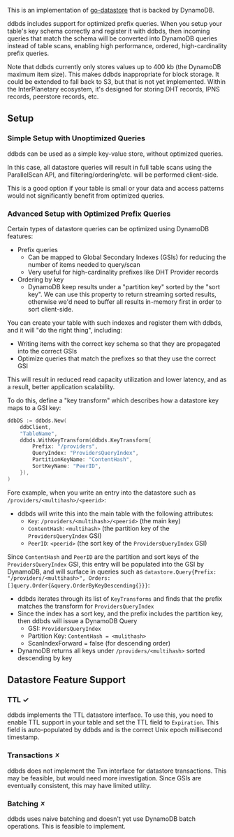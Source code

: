 This is an implementation of [go-datastore](https://github.com/ipfs/go-datastore) that is backed by DynamoDB.

ddbds includes support for optimized prefix queries. When you setup your table's key schema correctly and register it with ddbds, then incoming queries that match the schema will be converted into DynamoDB queries instead of table scans, enabling high performance, ordered, high-cardinality prefix queries.

Note that ddbds currently only stores values up to 400 kb (the DynamoDB maximum item size). This makes ddbds inappropriate for block storage. It could be extended to fall back to S3, but that is not yet implemented. Within the InterPlanetary ecosystem, it's designed for storing DHT records, IPNS records, peerstore records, etc.

## Setup ##

### Simple Setup with Unoptimized Queries ###
ddbds can be used as a simple key-value store, without optimized queries.

In this case, all datastore queries will result in full table scans using the ParallelScan API, and filtering/ordering/etc. will be performed client-side.

This is a good option if your table is small or your data and access patterns would not significantly benefit from optimized queries.

### Advanced Setup with Optimized Prefix Queries ###
Certain types of datastore queries can be optimized using DynamoDB features:

* Prefix queries
  * Can be mapped to Global Secondary Indexes (GSIs) for reducing the number of items needed to query/scan
  * Very useful for high-cardinality prefixes like DHT Provider records
* Ordering by key
  * DynamoDB keep results under a "partition key" sorted by the "sort key". We can use this property to return streaming sorted results, otherwise we'd need to buffer all results in-memory first in order to sort client-side.

You can create your table with such indexes and register them with ddbds, and it will "do the right thing", including:

* Writing items with the correct key schema so that they are propagated into the correct GSIs
* Optimize queries that match the prefixes so that they use the correct GSI

This will result in reduced read capacity utilization and lower latency, and as a result, better application scalability.

To do this, define a "key transform" which describes how a datastore key maps to a GSI key:

```go
ddbDS := ddbds.New(
	ddbClient,
	"TableName",
	ddbds.WithKeyTransform(ddbds.KeyTransform{
		Prefix: "/providers",
		QueryIndex: "ProvidersQueryIndex",
		PartitionKeyName: "ContentHash",
		SortKeyName: "PeerID",
	}),
)
```

Fore example, when you write an entry into the datastore such as `/providers/<multihash>/<peerid>`:

* ddbds will write this into the main table with the following attributes:
  * `Key`: `/providers/<multihash>/<peerid>`  (the main key)
  * `ContentHash`: `<multihash>`  (the partition key of the `ProvidersQueryIndex` GSI)
  * `PeerID`: `<peerid>`  (the sort key of the `ProvidersQueryIndex` GSI)
  
Since `ContentHash` and `PeerID` are the partition and sort keys of the `ProvidersQueryIndex` GSI, this entry will be populated into the GSI by DynamoDB, and will surface in queries such as `datastore.Query{Prefix: "/providers/<multihash>", Orders: []query.Order{&query.OrderByKeyDescending{}}}`:

* ddbds iterates through its list of `KeyTransforms` and finds that the prefix matches the transform for `ProvidersQueryIndex`
* Since the index has a sort key, and the prefix includes the partition key, then ddbds will issue a DynamoDB Query
  * GSI: `ProvidersQueryIndex`
  * Partition Key: `ContentHash = <mulithash>`
  * ScanIndexForward = false (for descending order)
* DynamoDB returns all keys under `/providers/<multihash>` sorted descending by key

## Datastore Feature Support ##

### TTL ✓ ###
ddbds implements the TTL datastore interface. To use this, you need to enable TTL support in your table and set the TTL field to `Expiration`. This field is auto-populated by ddbds and is the correct Unix epoch millisecond timestamp.


### Transactions 🗴 ###
ddbds does not implement the Txn interface for datastore transactions. This may be feasible, but would need more investigation. Since GSIs are eventually consistent, this may have limited utility.

### Batching 🗴 ###
ddbds uses naive batching and doesn't yet use DynamoDB batch operations. This is feasible to implement.

